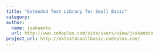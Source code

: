 ```yaml
---
title: "Extended Text Library for Small Basic"
category: 
author:
  name: jsakamoto
  url: http://www.codeplex.com/site/users/view/jsakamoto
project_url: http://extext4smallbasic.codeplex.com/
---
```

